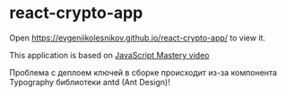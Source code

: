 # react-crypto-app
Open https://evgeniikolesnikov.github.io/react-crypto-app/ to view it.  

This application is based on [JavaScript Mastery video](https://www.youtube.com/watch?v=9DDX3US3kss&ab_channel=JavaScriptMastery)

Проблема с деплоем ключей в сборке происходит из-за компонента Typography библиотеки antd (Ant Design)!